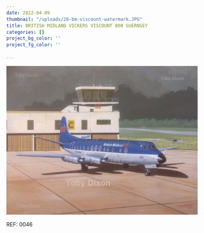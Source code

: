 ```yaml
---
date: 2022-04-09
thumbnail: "/uploads/28-bm-viscount-watermark.JPG"
title: BRITISH MIDLAND VICKERS VISCOUNT 800 GUERNSEY
categories: []
project_bg_color: ''
project_fg_color: ''

---
```

![](/uploads/28-bm-viscount-watermark.JPG)

REF: 0046